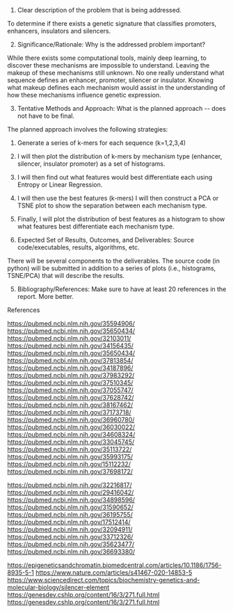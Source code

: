 1. Clear description of the problem that is being addressed.

To determine if there exists a genetic signature that classifies promoters, enhancers, insulators and silencers.

2. Significance/Rationale: Why is the addressed problem important?

While there exists some computational tools, mainly deep learning, to discover these mechanisms are impossible to understand. Leaving the makeup of these mechanisms still unknown. No one really understand what sequence defines an enhancer, promoter, silencer or insulator. Knowing what makeup defines each mechanism would assist in the understanding of how these mechanisms influence genetic expression. 

3. Tentative Methods and Approach: What is the planned approach -- does not have to be final.

The planned approach involves the following strategies:
1. Generate a series of k-mers for each sequence (k=1,2,3,4)
2. I will then plot the distribution of k-mers by mechanism type (enhancer, silencer, insulator promoter) as a set of histograms. 
3. I will then find out what features would best differentiate each using Entropy or Linear Regression. 
4. I will then use the best features (k-mers) I will then construct a PCA or TSNE plot to show the separation between each mechanism type. 
5. Finally, I will plot the distribution of best features as a histogram to show what features best differentiate each mechanism type.

4. Expected Set of Results, Outcomes, and Deliverables: Source code/executables, results, algorithms, etc.

There will be several components to the deliverables. The source code (in python) will be submitted in addition to a series of plots (i.e., histograms, TSNE/PCA) that will describe the results.

5. Bibliography/References: Make sure to have at least 20 references in the report. More better.

References

https://pubmed.ncbi.nlm.nih.gov/35594906/
https://pubmed.ncbi.nlm.nih.gov/35650434/
https://pubmed.ncbi.nlm.nih.gov/32103011/
https://pubmed.ncbi.nlm.nih.gov/34156435/
https://pubmed.ncbi.nlm.nih.gov/35650434/
https://pubmed.ncbi.nlm.nih.gov/37813854/
https://pubmed.ncbi.nlm.nih.gov/34187896/
https://pubmed.ncbi.nlm.nih.gov/37983292/
https://pubmed.ncbi.nlm.nih.gov/37510345/
https://pubmed.ncbi.nlm.nih.gov/37055747/
https://pubmed.ncbi.nlm.nih.gov/37628742/
https://pubmed.ncbi.nlm.nih.gov/38167462/
https://pubmed.ncbi.nlm.nih.gov/37173718/
https://pubmed.ncbi.nlm.nih.gov/36960780/
https://pubmed.ncbi.nlm.nih.gov/36030022/
https://pubmed.ncbi.nlm.nih.gov/34608324/
https://pubmed.ncbi.nlm.nih.gov/33045745/
https://pubmed.ncbi.nlm.nih.gov/35113722/
https://pubmed.ncbi.nlm.nih.gov/35993175/
https://pubmed.ncbi.nlm.nih.gov/15112232/
https://pubmed.ncbi.nlm.nih.gov/37698172/

https://pubmed.ncbi.nlm.nih.gov/32216817/
https://pubmed.ncbi.nlm.nih.gov/29416042/
https://pubmed.ncbi.nlm.nih.gov/34898596/
https://pubmed.ncbi.nlm.nih.gov/31590652/
https://pubmed.ncbi.nlm.nih.gov/36195755/
https://pubmed.ncbi.nlm.nih.gov/17512414/
https://pubmed.ncbi.nlm.nih.gov/32094911/
https://pubmed.ncbi.nlm.nih.gov/33712326/
https://pubmed.ncbi.nlm.nih.gov/35623477/
https://pubmed.ncbi.nlm.nih.gov/36693380/



https://epigeneticsandchromatin.biomedcentral.com/articles/10.1186/1756-8935-5-1
https://www.nature.com/articles/s41467-020-14853-5
https://www.sciencedirect.com/topics/biochemistry-genetics-and-molecular-biology/silencer-element
https://genesdev.cshlp.org/content/16/3/271.full.html
https://genesdev.cshlp.org/content/16/3/271.full.html